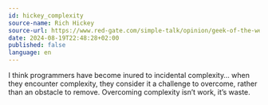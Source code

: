 ```yaml
---
id: hickey_complexity
source-name: Rich Hickey
source-url: https://www.red-gate.com/simple-talk/opinion/geek-of-the-week/rich-hickey-geek-of-the-week/
date: 2024-08-19T22:48:28+02:00
published: false
language: en
---
```


I think programmers have become inured to incidental complexity… when they encounter complexity, they consider it a challenge to overcome, rather than an obstacle to remove. Overcoming complexity isn’t work, it’s waste.
